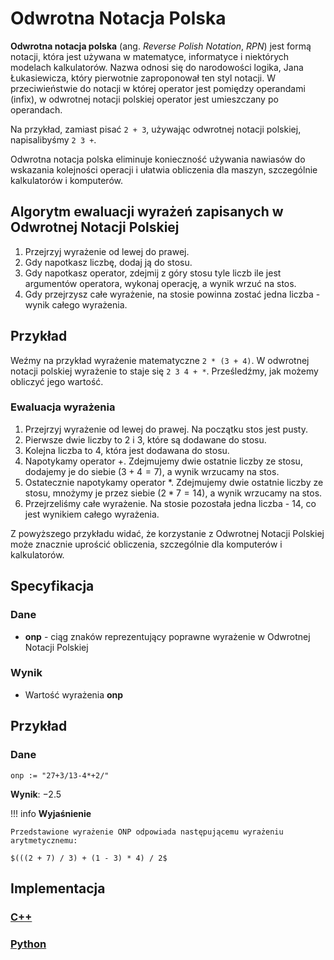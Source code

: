 # Odwrotna Notacja Polska

**Odwrotna notacja polska** (ang. *Reverse Polish Notation*, *RPN*) jest formą notacji, która jest używana w matematyce, informatyce i niektórych modelach kalkulatorów. Nazwa odnosi się do narodowości logika, Jana Łukasiewicza, który pierwotnie zaproponował ten styl notacji. W przeciwieństwie do notacji w której operator jest pomiędzy operandami (infix), w odwrotnej notacji polskiej operator jest umieszczany po operandach.

Na przykład, zamiast pisać `2 + 3`, używając odwrotnej notacji polskiej, napisalibyśmy `2 3 +`.

Odwrotna notacja polska eliminuje konieczność używania nawiasów do wskazania kolejności operacji i ułatwia obliczenia dla maszyn, szczególnie kalkulatorów i komputerów.

## Algorytm ewaluacji wyrażeń zapisanych w Odwrotnej Notacji Polskiej

1. Przejrzyj wyrażenie od lewej do prawej.
2. Gdy napotkasz liczbę, dodaj ją do stosu.
3. Gdy napotkasz operator, zdejmij z góry stosu tyle liczb ile jest argumentów operatora, wykonaj operację, a wynik wrzuć na stos.
4. Gdy przejrzysz całe wyrażenie, na stosie powinna zostać jedna liczba - wynik całego wyrażenia.

## Przykład

Weźmy na przykład wyrażenie matematyczne `2 * (3 + 4)`. W odwrotnej notacji polskiej wyrażenie to staje się `2 3 4 + *`. Prześledźmy, jak możemy obliczyć jego wartość.

### Ewaluacja wyrażenia

1. Przejrzyj wyrażenie od lewej do prawej. Na początku stos jest pusty.
2. Pierwsze dwie liczby to $2$ i $3$, które są dodawane do stosu.
3. Kolejna liczba to $4$, która jest dodawana do stosu.
4. Napotykamy operator $+$. Zdejmujemy dwie ostatnie liczby ze stosu, dodajemy je do siebie $(3 + 4 = 7)$, a wynik wrzucamy na stos.
5. Ostatecznie napotykamy operator $*$. Zdejmujemy dwie ostatnie liczby ze stosu, mnożymy je przez siebie $(2 * 7 = 14)$, a wynik wrzucamy na stos.
6. Przejrzeliśmy całe wyrażenie. Na stosie pozostała jedna liczba - $14$, co jest wynikiem całego wyrażenia.

Z powyższego przykładu widać, że korzystanie z Odwrotnej Notacji Polskiej może znacznie uprościć obliczenia, szczególnie dla komputerów i kalkulatorów.

## Specyfikacja

### Dane

* **onp** - ciąg znaków reprezentujący poprawne wyrażenie w Odwrotnej Notacji Polskiej

### Wynik

* Wartość wyrażenia **onp**

## Przykład

### Dane

```
onp := "27+3/13-4*+2/"
```

**Wynik**: $-2.5$

!!! info
	**Wyjaśnienie**
	
	Przedstawione wyrażenie ONP odpowiada następującemu wyrażeniu arytmetycznemu:
	
	$(((2 + 7) / 3) + (1 - 3) * 4) / 2$

## Implementacja

### [C++](../../programming/c++/algorithms/text/rpn.md)

### [Python](../../programming/python/algorithms/text/rpn.md)
